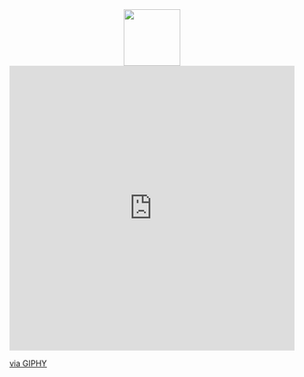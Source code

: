 <div id="header" align="center">
  <img src="https://giphy.com/embed/zhYSVCirREeIZtONCI" width="100"/>
</div>
<div style="width:100%;height:0;padding-bottom:100%;position:relative;"><iframe src="https://giphy.com/embed/zhYSVCirREeIZtONCI" width="100%" height="100%" style="position:absolute" frameBorder="0" class="giphy-embed" allowFullScreen></iframe></div><p><a href="https://giphy.com/stickers/thebuzzingstudio-code-tbs-thebuzzing-zhYSVCirREeIZtONCI">via GIPHY</a></p>
